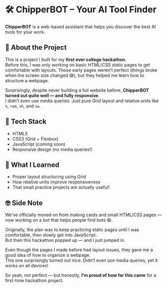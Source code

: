 # 🛠️ ChipperBOT – Your AI Tool Finder

**ChipperBOT** is a web-based assistant that helps you discover the best AI tools for your work.

## 🚀 About the Project

This is a project I built for my **first ever college hackathon**.  
Before this, I was only working on basic HTML/CSS static pages to get comfortable with layouts. Those early pages weren’t perfect (things broke when the screen size changed 😅), but they helped me learn how to structure a webpage.

Surprisingly, despite never building a full website before, **ChipperBOT turned out quite well — and fully responsive**.  
I didn’t even use media queries. Just pure Grid layout and relative units like `%`, `rem`, `vh`, and `vw`.

## 🧰 Tech Stack

- HTML5  
- CSS3 (Grid + Flexbox)  
- JavaScript (coming soon)  
- Responsive design (no media queries!)

## 🌱 What I Learned

- Proper layout structuring using Grid  
- How relative units improve responsiveness  
- That small practice projects are actually useful!

## 🤓 Side Note

We’ve officially moved on from making cards and small HTML/CSS pages — now working on a bot that helps people find bots 😄.

Originally, the plan was to keep practicing static pages until I was comfortable, then slowly get into JavaScript.  
But then this hackathon popped up — and I just jumped in.

Even though the pages I made before had layout issues, they gave me a good idea of how to organize a webpage.  
This one surprisingly turned out nice. Didn’t even use media queries, yet it works on all devices!

So yeah, not perfect — but honestly, **I’m proud of how far this came** for a first-time hackathon project.
